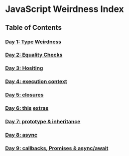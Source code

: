 # JavaScript Weirdness Index

## Table of Contents

### [Day 1: Type Weirdness](./Day1/day1.md)
### [Day 2: Equality Checks](./Day2/day2.md)
### [Day 3: Hositing](./Day3/day3.md)
### [Day 4: execution context](./Day4/day4.md)
### [Day 5: closures](./Day5/day5.md)
### [Day 6: this](./Day6/day6.md) [extras](./Day6-extras/day6-II.md)
### [Day 7: prototype & inheritance](./Day7/day7.md)
### [Day 8: async](./Day8/day8.md)
### [Day 9: callbacks, Promises & async/await](./Day8/day8.md)
